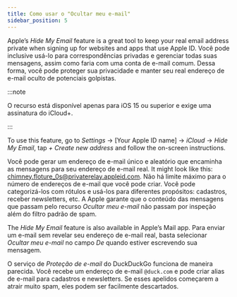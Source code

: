 ```yaml
---
title: Como usar o "Ocultar meu e-mail"
sidebar_position: 5
---
```


Apple’s *Hide My Email* feature is a great tool to keep your real email address private when signing up for websites and apps that use Apple ID. Você pode inclusive usá-lo para correspondências privadas e gerenciar todas suas mensagens, assim como faria com uma conta de e-mail comum. Dessa forma, você pode proteger sua privacidade e manter seu real endereço de e-mail oculto de potenciais golpistas.

:::note

O recurso está disponível apenas para iOS 15 ou superior e exige uma assinatura do iCloud+.

:::

To use this feature, go to *Settings* → [Your Apple ID name] → *iCloud* → *Hide My Email*, tap *+ Create new address* and follow the on-screen instructions.

Você pode gerar um endereço de e-mail único e aleatório que encaminha as mensagens para seu endereço de e-mail real. It might look like this: chimney.floture_0s@privaterelay.appleid.com. Não há limite máximo para o número de endereços de e-mail que você pode criar. Você pode categorizá-los com rótulos e usá-los para diferentes propósitos: cadastros, receber newsletters, etc. A Apple garante que o conteúdo das mensagens que passam pelo recurso *Ocultar meu e-mail* não passam por inspeção além do filtro padrão de spam.

The *Hide My Email* feature is also available in Apple’s Mail app. Para enviar um e-mail sem revelar seu endereço de e-mail real, basta selecionar *Ocultar meu e-mail* no campo *De* quando estiver escrevendo sua mensagem.

O serviço de *Proteção de e-mail* do DuckDuckGo funciona de maneira parecida. Você recebe um endereço de e-mail `@duck.com` e pode criar alias de e-mail para cadastros e newsletters. Se esses apelidos começarem a atrair muito spam, eles podem ser facilmente descartados.
